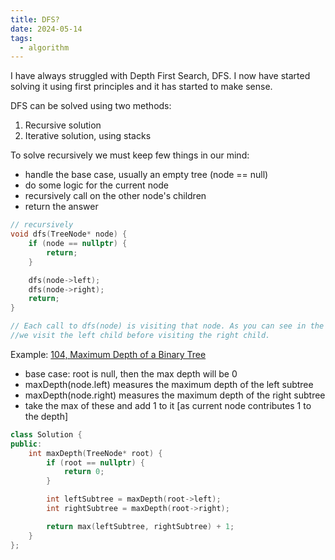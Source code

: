 ```yaml
---
title: DFS?
date: 2024-05-14
tags:
  - algorithm
---
```


I have always struggled with Depth First Search, DFS. I now have started solving it using
first principles and it has started to make sense.

DFS can be solved using two methods:

1.  Recursive solution
2.  Iterative solution, using stacks

To solve recursively we must keep few things in our mind:

-   handle the base case, usually an empty tree (node == null)
-   do some logic for the current node
-   recursively call on the other node's children
-   return the answer

<!--listend-->

```cpp
// recursively
void dfs(TreeNode* node) {
    if (node == nullptr) {
        return;
    }

    dfs(node->left);
    dfs(node->right);
    return;
}

// Each call to dfs(node) is visiting that node. As you can see in the code,
//we visit the left child before visiting the right child.
```

Example: [104, Maximum Depth of a Binary Tree](https://leetcode.com/problems/maximum-depth-of-binary-tree/description/)

-   base case: root is null, then the max depth will be 0
-   maxDepth(node.left) measures the maximum depth of the left subtree
-   maxDepth(node.right) measures the maximum depth of the right subtree
-   take the max of these and add 1 to it [as current node contributes 1 to the
    depth]

<!--listend-->

```cpp
class Solution {
public:
    int maxDepth(TreeNode* root) {
        if (root == nullptr) {
            return 0;
        }

        int leftSubtree = maxDepth(root->left);
        int rightSubtree = maxDepth(root->right);

        return max(leftSubtree, rightSubtree) + 1;
    }
};
```
